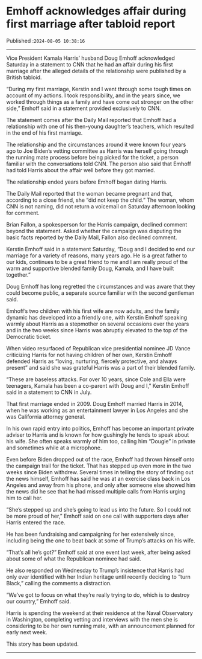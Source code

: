 # Emhoff acknowledges affair during first marriage after tabloid report

Published :`2024-08-05 10:38:16`

---

Vice President Kamala Harris’ husband Doug Emhoff acknowledged Saturday in a statement to CNN that he had an affair during his first marriage after the alleged details of the relationship were published by a British tabloid.

“During my first marriage, Kerstin and I went through some tough times on account of my actions. I took responsibility, and in the years since, we worked through things as a family and have come out stronger on the other side,” Emhoff said in a statement provided exclusively to CNN.

The statement comes after the Daily Mail reported that Emhoff had a relationship with one of his then-young daughter’s teachers, which resulted in the end of his first marriage.

The relationship and the circumstances around it were known four years ago to Joe Biden’s vetting committee as Harris was herself going through the running mate process before being picked for the ticket, a person familiar with the conversations told CNN. The person also said that Emhoff had told Harris about the affair well before they got married.

The relationship ended years before Emhoff began dating Harris.

The Daily Mail reported that the woman became pregnant and that, according to a close friend, she “did not keep the child.” The woman, whom CNN is not naming, did not return a voicemail on Saturday afternoon looking for comment.

Brian Fallon, a spokesperson for the Harris campaign, declined comment beyond the statement. Asked whether the campaign was disputing the basic facts reported by the Daily Mail, Fallon also declined comment.

Kerstin Emhoff said in a statement Saturday, “Doug and I decided to end our marriage for a variety of reasons, many years ago. He is a great father to our kids, continues to be a great friend to me and I am really proud of the warm and supportive blended family Doug, Kamala, and I have built together.”

Doug Emhoff has long regretted the circumstances and was aware that they could become public, a separate source familiar with the second gentleman said.

Emhoff’s two children with his first wife are now adults, and the family dynamic has developed into a friendly one, with Kerstin Emhoff speaking warmly about Harris as a stepmother on several occasions over the years and in the two weeks since Harris was abruptly elevated to the top of the Democratic ticket.

When video resurfaced of Republican vice presidential nominee JD Vance criticizing Harris for not having children of her own, Kerstin Emhoff defended Harris as “loving, nurturing, fiercely protective, and always present” and said she was grateful Harris was a part of their blended family.

“These are baseless attacks. For over 10 years, since Cole and Ella were teenagers, Kamala has been a co-parent with Doug and I,” Kerstin Emhoff said in a statement to CNN in July.

That first marriage ended in 2009. Doug Emhoff married Harris in 2014, when he was working as an entertainment lawyer in Los Angeles and she was California attorney general.

In his own rapid entry into politics, Emhoff has become an important private adviser to Harris and is known for how gushingly he tends to speak about his wife. She often speaks warmly of him too, calling him “Dougie” in private and sometimes while at a microphone.

Even before Biden dropped out of the race, Emhoff had thrown himself onto the campaign trail for the ticket. That has stepped up even more in the two weeks since Biden withdrew. Several times in telling the story of finding out the news himself, Emhoff has said he was at an exercise class back in Los Angeles and away from his phone, and only after someone else showed him the news did he see that he had missed multiple calls from Harris urging him to call her.

“She’s stepped up and she’s going to lead us into the future. So I could not be more proud of her,” Emhoff said on one call with supporters days after Harris entered the race.

He has been fundraising and campaigning for her extensively since, including being the one to beat back at some of Trump’s attacks on his wife.

“That’s all he’s got?” Emhoff said at one event last week, after being asked about some of what the Republican nominee had said.

He also responded on Wednesday to Trump’s insistence that Harris had only ever identified with her Indian heritage until recently deciding to “turn Black,” calling the comments a distraction.

“We’ve got to focus on what they’re really trying to do, which is to destroy our country,” Emhoff said.

Harris is spending the weekend at their residence at the Naval Observatory in Washington, completing vetting and interviews with the men she is considering to be her own running mate, with an announcement planned for early next week.

This story has been updated.

---

